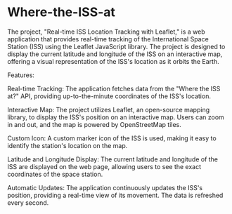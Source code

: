 # Where-the-ISS-at
The project, "Real-time ISS Location Tracking with Leaflet," is a web application that provides real-time tracking of the International Space Station (ISS) using the Leaflet JavaScript library.
The project is designed to display the current latitude and longitude of the ISS on an interactive map, offering a visual representation of the ISS's location as it orbits the Earth.

Features:

Real-time Tracking: The application fetches data from the "Where the ISS at?" API, providing up-to-the-minute coordinates of the ISS's location.

Interactive Map: The project utilizes Leaflet, an open-source mapping library, to display the ISS's position on an interactive map. Users can zoom in and out, and the map is powered by OpenStreetMap tiles.

Custom Icon: A custom marker icon of the ISS is used, making it easy to identify the station's location on the map.

Latitude and Longitude Display: The current latitude and longitude of the ISS are displayed on the web page, allowing users to see the exact coordinates of the space station.

Automatic Updates: The application continuously updates the ISS's position, providing a real-time view of its movement. The data is refreshed every second.

